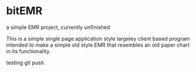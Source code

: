 # bitEMR
a simple EMR project, currently unfinished

This is a simple single page application style largeley client based program intended to make a simple old style EMR that resembles an old paper chart in its functionality.

testing git push
